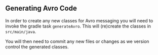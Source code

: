## Generating Avro Code

In order to create any new classes for Avro messaging you will need to invoke
the gradle task `generateAvro`.  This will (re)create the classes in `src/main/java`.

You will then need to commit any new files or changes as we version control the
generated classes.